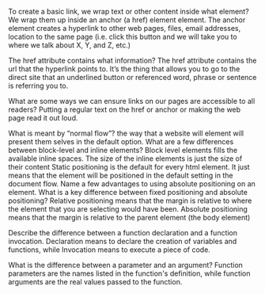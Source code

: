 To create a basic link, we wrap text or other content inside what element? We wrap them up inside an anchor (a href) element element. The anchor element creates a hyperlink to other web pages, files, email addresses, location to the same page (i.e. click this button and we will take you to where we talk about X, Y, and Z, etc.)
	
The href attribute contains what information? The href attribute contains the url that the hyperlink points to. It’s the thing that allows you to go to the direct site that an underlined button or referenced word, phrase or sentence is referring you to.
	
What are some ways we can ensure links on our pages are accessible to all readers? Putting a regular text on the href or anchor or making the web page read it out loud.



What is meant by “normal flow”? the way that a website will element will present them selves in the default option.
What are a few differences between block-level and inline elements? Block level elements fills the available inline spaces. The size of the inline elements is just the size of their content
Static positioning is the default for every html element. It just means that the element will be positioned in the default setting in the document flow.
Name a few advantages to using absolute positioning on an element.
What is a key difference between fixed positioning and absolute positioning? Relative positioning means that the margin is relative to where the element that you are selecting would have been. Absolute positioning means that the margin is relative to the parent element (the body element)



Describe the difference between a function declaration and a function invocation. Declaration means to declare the creation of variables and functions, while Invocation means to execute a piece of code.

What is the difference between a parameter and an argument? Function parameters are the names listed in the function's definition, while function arguments are the real values passed to the function.
